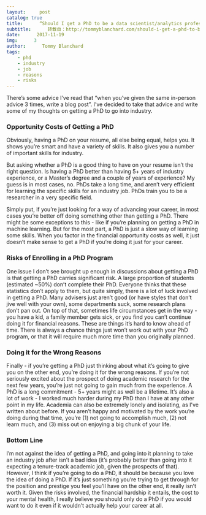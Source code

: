 ```yaml
---
layout:     post
catalog: true
title:      “Should I get a PhD to be a data scientist/analytics professional?”
subtitle:      转载自：http://tommyblanchard.com/should-i-get-a-phd-to-be-a-data-scientistanalytics-professional
date:      2017-11-19
img:      3
author:      Tommy Blanchard
tags:
    - phd
    - industry
    - job
    - reasons
    - risks
---
```


There’s some advice I’ve read that “when you’ve given the same in-person advice 3 times, write a blog post”. I’ve decided to take that advice and write some of my thoughts on getting a PhD to go into industry. 

### Opportunity Costs of Getting a PhD

Obviously, having a PhD on your resume, all else being equal, helps you. It shows you’re smart and have a variety of skills. It also gives you a number of important skills for industry.

But asking whether a PhD is a good thing to have on your resume isn’t the right question. Is having a PhD better than having 5+ years of industry experience, or a Master’s degree and a couple of years of experience? My guess is in most cases, no. PhDs take a long time, and aren’t very efficient for learning the specific skills for an industry job. PhDs train you to be a researcher in a very specific field.

Simply put, if you’re just looking for a way of advancing your career, in most cases you’re better off doing something other than getting a PhD. There might be some exceptions to this - like if you’re planning on getting a PhD in machine learning. But for the most part, a PhD is just a slow way of learning some skills. When you factor in the financial opportunity costs as well, it just doesn’t make sense to get a PhD if you’re doing it just for your career.

### Risks of Enrolling in a PhD Program

One issue I don’t see brought up enough in discussions about getting a PhD is that getting a PhD carries significant risk. A large proportion of students (estimated ~50%) don’t complete their PhD. Everyone thinks that these statistics don’t apply to them, but quite simply, there is a lot of luck involved in getting a PhD. Many advisers just aren’t good (or have styles that don’t jive well with your own), some departments suck, some research plans don’t pan out. On top of that, sometimes life circumstances get in the way - you have a kid, a family member gets sick, or you find you can’t continue doing it for financial reasons. These are things it’s hard to know ahead of time. There is always a chance things just won’t work out with your PhD program, or that it will require much more time than you originally planned.

### Doing it for the Wrong Reasons

Finally - if you’re getting a PhD just thinking about what it’s going to give you on the other end, you’re doing it for the wrong reasons. If you’re not seriously excited about the prospect of doing academic research for the next few years, you’re just not going to gain much from the experience. A PhD is a long commitment - 5+ years might as well be a lifetime. It’s also a lot of work - I worked much harder during my PhD than I have at any other point in my life. Academia can also be extremely lonely and isolating, as I've written about before. If you aren’t happy and motivated by the work you’re doing during that time, you’re (1) not going to accomplish much, (2) not learn much, and (3) miss out on enjoying a big chunk of your life.

### Bottom Line

I’m not against the idea of getting a PhD, and going into it planning to take an industry job after isn’t a bad idea (it’s probably better than going into it expecting a tenure-track academic job, given the prospects of that). However, I think if you’re going to do a PhD, it should be because you love the idea of doing a PhD. If it’s just something you’re trying to get through for the position and prestige you feel you’ll have on the other end, it really isn’t worth it. Given the risks involved, the financial hardship it entails, the cost to your mental health, I really believe you should only do a PhD if you would want to do it even if it wouldn’t actually help your career at all.
